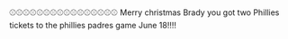 ⚾️⚾️⚾️⚾️⚾️⚾️⚾️⚾️⚾️⚾️⚾️⚾️⚾️⚾️⚾️⚾️
Merry christmas Brady you got two Phillies tickets to the phillies padres game June 18!!!!
